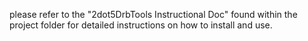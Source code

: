 please refer to the "2dot5DrbTools Instructional Doc" found within the project folder for detailed instructions on how to install and use.
